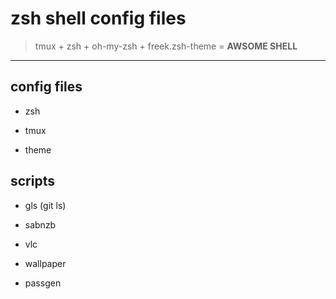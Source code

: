 # zsh shell config files 

> tmux + zsh + oh-my-zsh + freek.zsh-theme = **AWSOME SHELL**

*****

## config files

* zsh

* tmux

* theme

## scripts

* gls (git ls)

* sabnzb

* vlc

* wallpaper

* passgen
